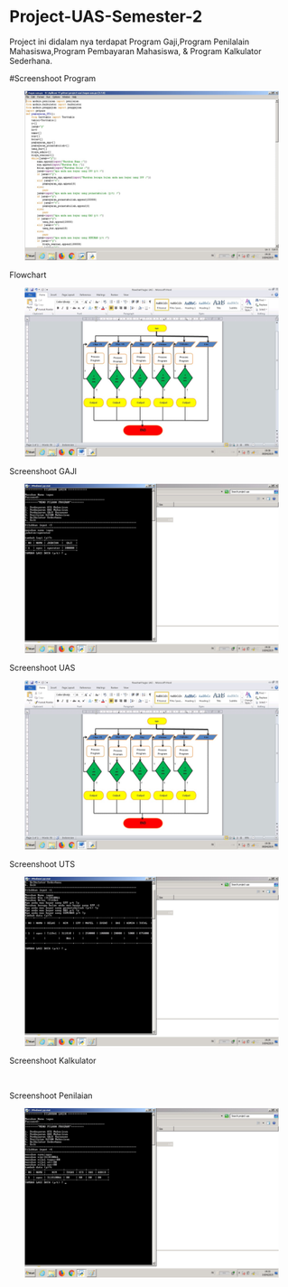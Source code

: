 # Project-UAS-Semester-2
Project ini didalam nya terdapat Program Gaji,Program Penilalain Mahasiswa,Program Pembayaran Mahasiswa, &amp; Program Kalkulator Sederhana.

#Screenshoot Program


<p align="center">
<img src="https://github.com/firentus999/Project-UAS-Semester-2/blob/master/Screnshoot/Screenshoot.jpg"width="450" height="300" />
</p>

Flowchart

<p align="center">
<img src="https://github.com/firentus999/Project-UAS-Semester-2/blob/master/Flowchart%20UAS.jpg"width="450" height="300" />
</p>

Screenshoot GAJI


<p align="center">
<img src="https://github.com/firentus999/Project-UAS-Semester-2/blob/master/Screnshoot/Screenshoot%20GAJI.jpg"width="450" height="300" />
</p>

Screenshoot UAS


<p align="center">
<img src="https://github.com/firentus999/Project-UAS-Semester-2/blob/master/Flowchart%20UAS.jpg"width="450" height="300" />
</p>


Screenshoot UTS


<p align="center">
<img src="https://github.com/firentus999/Project-UAS-Semester-2/blob/master/Screnshoot/Screenshoot%20UTS.jpg"width="450" height="300" />
</p>


Screenshoot Kalkulator


<p align="center">
<img src=""https://github.com/firentus999/Project-UAS-Semester-2/blob/master/Screnshoot/Screenshoot%20Kalkulator.jpg""width="450" height="300" />
</p>


Screenshoot Penilaian


<p align="center">
<img src="https://github.com/firentus999/Project-UAS-Semester-2/blob/master/Screnshoot/Screenshoot%20Penilaian.jpg"width="450" height="300" />
</p>


